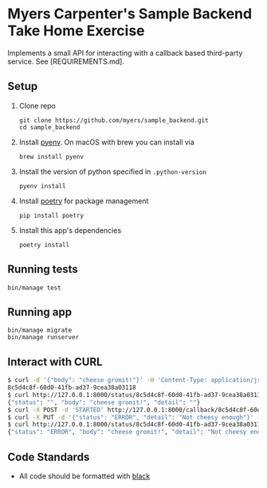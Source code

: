 # Myers Carpenter's Sample Backend Take Home Exercise

Implements a small API for interacting with a callback based third-party service.  See [REQUIREMENTS.md].

## Setup

1. Clone repo
    ```
    git clone https://github.com/myers/sample_backend.git
    cd sample_backend
    ```
1. Install [pyenv].  On macOS with brew you can install via
    ```
    brew install pyenv
    ```
2. Install the version of python specified in `.python-version`
    ```
    pyenv install
    ```
3. Install [poetry] for package management
    ```
    pip install poetry
    ```
4. Install this app's dependencies
    ```
    poetry install
    ```

## Running tests

```
bin/manage test
```

## Running app

```
bin/manage migrate
bin/manage runserver
```

## Interact with CURL

```sh
$ curl -d '{"body": "cheese gromit!"}' -H 'Content-Type: application/json' http://127.0.0.1:8000/request
8c5d4c8f-60d0-41fb-ad37-9cea38a03118
$ curl http://127.0.0.1:8000/status/8c5d4c8f-60d0-41fb-ad37-9cea38a03118
{"status": "", "body": "cheese gromit!", "detail": ""}
$ curl -X POST -d 'STARTED' http://127.0.0.1:8000/callback/8c5d4c8f-60d0-41fb-ad37-9cea38a03118
$ curl -X PUT -d '{"status": "ERROR", "detail": "Not cheesy enough"}' -H 'Content-Type: application/json' http://127.0.0.1:8000/callback/8c5d4c8f-60d0-41fb-ad37-9cea38a03118
$ curl http://127.0.0.1:8000/status/8c5d4c8f-60d0-41fb-ad37-9cea38a03118
{"status": "ERROR", "body": "cheese gromit!", "detail": "Not cheesy enough"}
```


## Code Standards

- All code should be formatted with [black]


[brew]: https://brew.sh/
[pyenv]: https://github.com/pyenv/pyenv
[poetry]: https://python-poetry.org/
[black]: https://github.com/psf/black
